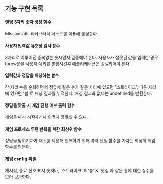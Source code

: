 ## 기능 구현 목록

#### 랜덤 3자리 숫자 생성 함수

MissionUtils 라이브러리 메소드를 이용해 생성한다.

#### 사용자 입력값 유효성 검사 함수

3자리로 이루어진 중복없는 숫자인지 검증해야 한다.
사용자가 잘못된 값을 입력한 경우 throw문을 사용해 예외를 발생시킨후 애플리케이션은 종료되어야 한다.

#### 입력값과 정답을 매칭하는 함수

각 자리 수를 순회하면서 정답에 같은 수가 같은 자리에 있으면 '스트라이크', 다른 자리에 있으면 '볼'로 매칭 결과를 누적한다. 매칭 결과과 없다는 undefined를 반환한다.

#### 정답을 맞출 시 게임 진행 여부 출력 함수

게임을 다시 시작하거나 완전히 종료할 수 있다.

#### 게임 프로세스 루틴 반복을 위한 최상위 함수

정답을 맞히기까지 재귀를 이용해 반복하기 위해 여러 단일 함수를 가지는 최상위 게임 함수를 만든다.

#### 게임 config 파일

재시작, 종료 신호 표시 숫자나, '스트라이크' & '볼' & '낫싱'과 같은 룰에 대한 상수를 모아 보관한다.
